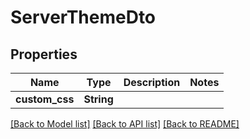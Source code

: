 # ServerThemeDto

## Properties

Name | Type | Description | Notes
------------ | ------------- | ------------- | -------------
**custom_css** | **String** |  | 

[[Back to Model list]](../README.md#documentation-for-models) [[Back to API list]](../README.md#documentation-for-api-endpoints) [[Back to README]](../README.md)


